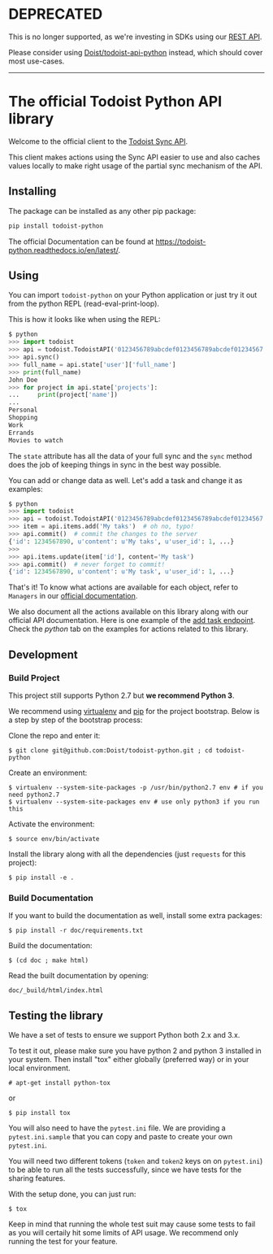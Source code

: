 # DEPRECATED

This is no longer supported, as we're investing in SDKs using our [REST API](https://developer.todoist.com/rest/).

Please consider using [Doist/todoist-api-python](https://github.com/Doist/todoist-api-python) instead, which should cover most use-cases.

***

# The official Todoist Python API library

Welcome to the official client to the [Todoist Sync API](https://developer.todoist.com/sync/).

This client makes actions using the Sync API easier to use and also caches
values locally to make right usage of the partial sync mechanism of the API.

## Installing

The package can be installed as any other pip package:

```bash
pip install todoist-python
```

The official Documentation can be found at
https://todoist-python.readthedocs.io/en/latest/.

## Using

You can import `todoist-python` on your Python application or just try it out
from the python REPL (read-eval-print-loop).

This is how it looks like when using the REPL:


```python
$ python
>>> import todoist
>>> api = todoist.TodoistAPI('0123456789abcdef0123456789abcdef01234567')
>>> api.sync()
>>> full_name = api.state['user']['full_name']
>>> print(full_name)
John Doe
>>> for project in api.state['projects']:
...     print(project['name'])
...
Personal
Shopping
Work
Errands
Movies to watch
```

The `state` attribute has all the data of your full sync and the `sync` method
does the job of keeping things in sync in the best way possible.

You can add or change data as well. Let's add a task and change it as examples:


```python
$ python
>>> import todoist
>>> api = todoist.TodoistAPI('0123456789abcdef0123456789abcdef01234567')
>>> item = api.items.add('My taks')  # oh no, typo!
>>> api.commit()  # commit the changes to the server
{'id': 1234567890, u'content': u'My taks', u'user_id': 1, ...}
>>>
>>> api.items.update(item['id'], content='My task')
>>> api.commit()  # never forget to commit!
{'id': 1234567890, u'content': u'My task', u'user_id': 1, ...}
```

That's it! To know what actions are available for each object, refer to
`Managers` in our [official documentation](https://todoist-python.readthedocs.io).

We also document all the actions available on this library along with our
official API documentation. Here is one example of the [add task
endpoint](https://developer.todoist.com/sync/v8/?python#add-an-item). Check the
_python_ tab on the examples for actions related to this library.


## Development

### Build Project

This project still supports Python 2.7 but **we recommend Python 3**.

We recommend using [virtualenv](https://pypi.python.org/pypi/virtualenv) and
[pip](https://pypi.python.org/pypi/pip) for the project bootstrap. Below is a
step by step of the bootstrap process:

Clone the repo and enter it:

    $ git clone git@github.com:Doist/todoist-python.git ; cd todoist-python

Create an environment:

    $ virtualenv --system-site-packages -p /usr/bin/python2.7 env # if you need python2.7
    $ virtualenv --system-site-packages env # use only python3 if you run this

Activate the environment:

    $ source env/bin/activate

Install the library along with all the dependencies (just `requests` for this project):

    $ pip install -e .


### Build Documentation

If you want to build the documentation as well, install some extra packages:

    $ pip install -r doc/requirements.txt

Build the documentation:

    $ (cd doc ; make html)

Read the built documentation by opening:

    doc/_build/html/index.html

## Testing the library

We have a set of tests to ensure we support Python both 2.x and 3.x.

To test it out, please make sure you have python 2 and python 3 installed in
your system. Then install "tox" either globally (preferred way) or in your local
environment.

    # apt-get install python-tox

or

    $ pip install tox


You will also need to have the `pytest.ini` file. We are providing a
`pytest.ini.sample` that you can copy and paste to create your own
`pytest.ini`.

You will need two different tokens (`token` and `token2` keys on on
`pytest.ini`) to be able to run all the tests successfully, since we have tests
for the sharing features.

With the setup done, you can just run:

    $ tox

Keep in mind that running the whole test suit may cause some tests to fail as
you will certaily hit some limits of API usage. We recommend only running the
test for your feature.
